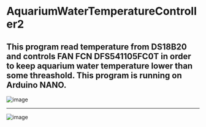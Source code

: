 # AquariumWaterTemperatureController2
This program read temperature from DS18B20 and controls FAN FCN DFS541105FC0T
in order to keep aquarium water temperature lower than some threashold.
This program is running on Arduino NANO.
---
![image](https://github.com/alc30601/AquariumWaterTemperatureController2/assets/20622625/6f77f896-49f2-49ef-8766-8ebb15886d7e)

---
![image](https://github.com/alc30601/AquariumWaterTemperatureController2/assets/20622625/76331dab-602a-43c9-b20f-544f1840ea23)
